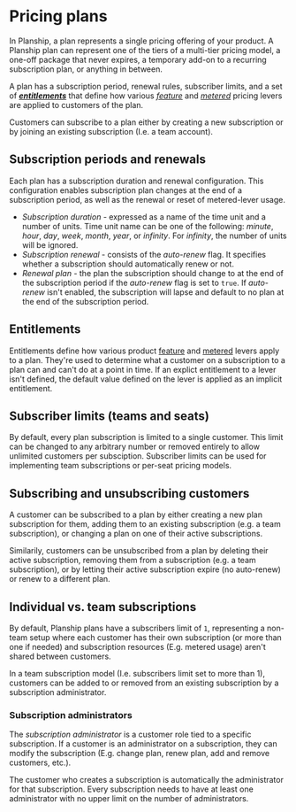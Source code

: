 # Pricing plans

In Planship, a plan represents a single pricing offering of your product. A Planship plan can represent one of the tiers of a multi-tier pricing model, a one-off package that never expires, a temporary add-on to a recurring subscription plan, or anything in between.

A plan has a subscription period, renewal rules, subscriber limits, and a set of [***entitlements***](#entitlements) that define how various [*feature*](feature-levers.md) and [*metered*](metered-levers.md) pricing levers are applied to customers of the plan.

Customers can subscribe to a plan either by creating a new subscription or by joining an existing subscription (I.e. a team account).

## Subscription periods and renewals

Each plan has a subscription duration and renewal configuration. This configuration enables subscription plan changes at the end of a subscription period, as well as the renewal or reset of metered-lever usage.

- *Subscription duration* - expressed as a name of the time unit and a number of units. Time unit name can be one of the following: *minute*, *hour*, *day*, *week*, *month*, *year*, or *infinity*. For *infinity*, the number of units will be ignored.
- *Subscription renewal* - consists of the *auto-renew* flag. It specifies whether a subscription should automatically renew or not.
- *Renewal plan* - the plan the subscription should change to at the end of the subscription period if the *auto-renew* flag is set to `true`. If *auto-renew* isn't enabled, the subscription will lapse and default to no plan at the end of the subscription period.

## Entitlements

 Entitlements define how various product [feature](feature-levers.md) and [metered](metered-levers.md) levers apply to a plan. They're used to determine what a customer on a subscription to a plan can and can't do at a point in time. If an explict entitlement to a lever isn't defined, the default value defined on the lever is applied as an implicit entitlement.

## Subscriber limits (teams and seats)

By default, every plan subscription is limited to a single customer. This limit can be changed to any arbitrary number or removed entirely to allow unlimited customers per subsciption. Subscriber limits can be used for implementing team subscriptions or per-seat pricing models.


## Subscribing and unsubscribing customers

A customer can be subscribed to a plan by either creating a new plan subscription for them, adding them to an existing subscription (e.g. a team subscription), or changing a plan on one of their active subscriptions.

Similarily, customers can be unsubscribed from a plan by deleting their active subscription, removing them from a subscription (e.g. a team subscription), or by letting their active subscription expire (no auto-renew) or renew to a different plan.

## Individual vs. team subscriptions

By default, Planship plans have a subscribers limit of `1`, representing a non-team setup where each customer has their own subscription (or more than one if needed) and subscription resources (E.g. metered usage) aren't shared between customers.

In a team subscription model (I.e. subscribers limit set to more than 1), customers can be added to or removed from an existing subscription by a subscription administrator.

### Subscription administrators

The _subscription administrator_ is a customer role tied to a specific subscription. If a customer is an administrator on a subscription, they can modify the subscription (E.g. change plan, renew plan, add and remove customers, etc.).

The customer who creates a subscription is automatically the administrator for that subscription. Every subscription needs to have at least one administrator with no upper limit on the number of administrators.
